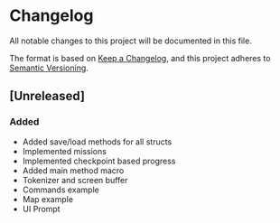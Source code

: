 # Changelog

All notable changes to this project will be documented in this file.

The format is based on [Keep a Changelog](https://keepachangelog.com/en/1.1.0/), and this project adheres to [Semantic Versioning](https://semver.org/spec/v2.0.0.html).


## [Unreleased]

### Added

- Added save/load methods for all structs
- Implemented missions
- Implemented checkpoint based progress
- Added main method macro
- Tokenizer and screen buffer
- Commands example
- Map example
- UI Prompt


